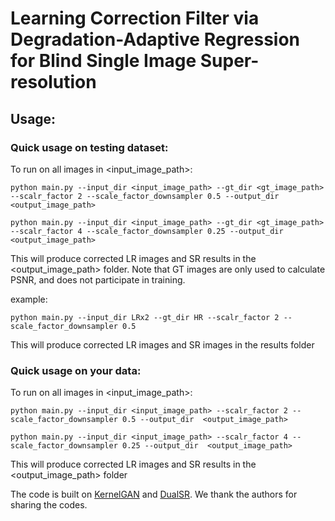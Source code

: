 # Learning Correction Filter via Degradation-Adaptive Regression for Blind Single Image Super-resolution

## Usage:

### Quick usage on testing dataset:  
To run on all images in <input_image_path>:

``` python main.py --input_dir <input_image_path> --gt_dir <gt_image_path> --scalr_factor 2 --scale_factor_downsampler 0.5 --output_dir <output_image_path> ```


``` python main.py --input_dir <input_image_path> --gt_dir <gt_image_path> --scalr_factor 4 --scale_factor_downsampler 0.25 --output_dir <output_image_path> ```

This will produce corrected LR images and SR results in the <output_image_path> folder. Note that GT images are only used to calculate PSNR, and does not participate in training.

example:

``` python main.py --input_dir LRx2 --gt_dir HR --scalr_factor 2 --scale_factor_downsampler 0.5 ```

This will produce corrected LR images and SR images in the results folder


### Quick usage on your data:  
To run on all images in <input_image_path>:

``` python main.py --input_dir <input_image_path> --scalr_factor 2 --scale_factor_downsampler 0.5 --output_dir  <output_image_path> ```


``` python main.py --input_dir <input_image_path> --scalr_factor 4 --scale_factor_downsampler 0.25 --output_dir  <output_image_path> ```

This will produce corrected LR images and SR results in the <output_image_path>  folder

The code is built on [KernelGAN](https://github.com/sefibk/KernelGAN) and [DualSR](https://github.com/memad73/DualSR). We thank the authors  for sharing the codes.
